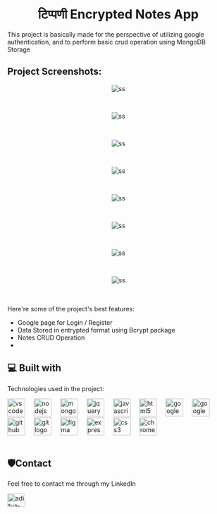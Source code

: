 <h1 align="center" id="title">टिप्पणी Encrypted Notes App</h1>

<p id="description">This project is basically made for the perspective of utilizing google authentication, and to perform basic crud operation using MongoDB Storage</p>

<h2>Project Screenshots:</h2>

<p align="center"><img src="img/Screenshot 2024-02-08 114950.png" alt="ss"></p>
<br>
<p align="center"><img src="img/Screenshot 2024-02-08 205248.png" alt="ss"></p>
<br>
<p align="center"><img src="img/Screenshot 2024-02-08 205306.png" alt="ss"></p>
<br>
<p align="center"><img src="img/Screenshot 2024-02-08 205324.png" alt="ss"></p>
<br>
<p align="center"><img src="img/Screenshot 2024-02-08 205351.png" alt="ss"></p>
<br>
<p align="center"><img src="img/Screenshot 2024-02-08 205402.png" alt="ss"></p>
<br>
<p align="center"><img src="img/Screenshot 2024-02-08 205415.png" alt="ss"></p>
<br>
<p align="center"><img src="img/Screenshot 2024-02-08 205423.png" alt="ss"></p>
<br>
  
  

<br>
Here're some of the project's best features:

*   Google page for Login / Register 
*   Data Stored in entrypted format using Bcrypt package
*   Notes CRUD Operation
*     
<h2>💻 Built with</h2>

Technologies used in the project:
<div align="left">
  <img src="https://cdn.jsdelivr.net/gh/devicons/devicon/icons/vscode/vscode-original.svg" height="40" alt="vscode logo"  />
  <img width="12" />
  <img src="https://cdn.jsdelivr.net/gh/devicons/devicon/icons/nodejs/nodejs-original.svg" height="40" alt="nodejs logo"  />
  <img width="12" />
  <img src="https://cdn.jsdelivr.net/gh/devicons/devicon/icons/mongodb/mongodb-original.svg" height="40" alt="mongodb logo"  />
  <img width="12" />
  <img src="https://cdn.jsdelivr.net/gh/devicons/devicon/icons/jquery/jquery-original.svg" height="40" alt="jquery logo"  />
  <img width="12" />
  <img src="https://cdn.jsdelivr.net/gh/devicons/devicon/icons/javascript/javascript-original.svg" height="40" alt="javascript logo"  />
  <img width="12" />
  <img src="https://cdn.jsdelivr.net/gh/devicons/devicon/icons/html5/html5-original.svg" height="40" alt="html5 logo"  />
  <img width="12" />
  <img src="https://cdn.jsdelivr.net/gh/devicons/devicon/icons/google/google-original.svg" height="40" alt="google logo"  />
  <img width="12" />
  <img src="https://cdn.jsdelivr.net/gh/devicons/devicon/icons/googlecloud/googlecloud-original.svg" height="40" alt="googlecloud logo"  />
  <img width="12" />
  <img src="https://cdn.jsdelivr.net/gh/devicons/devicon/icons/github/github-original.svg" height="40" alt="github logo"  />
  <img width="12" />
  <img src="https://cdn.jsdelivr.net/gh/devicons/devicon/icons/git/git-original.svg" height="40" alt="git logo"  />
  <img width="12" />
  <img src="https://cdn.jsdelivr.net/gh/devicons/devicon/icons/figma/figma-original.svg" height="40" alt="figma logo"  />
  <img width="12" />
  <img src="https://cdn.jsdelivr.net/gh/devicons/devicon/icons/express/express-original.svg" height="40" alt="express logo"  />
  <img width="12" />
  <img src="https://cdn.jsdelivr.net/gh/devicons/devicon/icons/css3/css3-original.svg" height="40" alt="css3 logo"  />
  <img width="12" />
  <img src="https://cdn.jsdelivr.net/gh/devicons/devicon/icons/chrome/chrome-original.svg" height="40" alt="chrome logo"  />
</div>

<br>
<h2>🛡️Contact</h2>
<p>Feel free to contact me through my LinkedIn </p>
<p align="left">
  <a href="https://linkedin.com/in/aditya-sharma-9b2b27226" target="blank"><img align="center" src="https://raw.githubusercontent.com/rahuldkjain/github-profile-readme-generator/master/src/images/icons/Social/linked-in-alt.svg" alt="aditya-sharma-9b2b27226" height="30" width="40" /></a>
</p>


